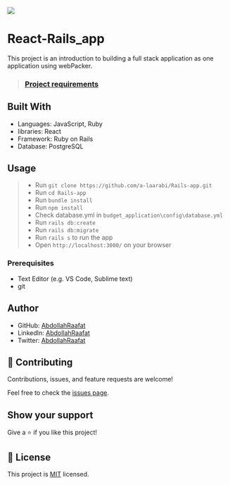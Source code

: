 ![](https://img.shields.io/badge/Microverse-blueviolet)

# React-Rails_app

This project is an introduction to building a full stack application as one application using webPacker.

> ### [Project requirements](https://github.com/microverseinc/curriculum-rails/blob/main/connect-frontend-frameworks/rails_react_webpack.md)

## Built With

- Languages: JavaScript, Ruby
- libraries: React
- Framework: Ruby on Rails
- Database: PostgreSQL


## Usage

> - Run `git clone https://github.com/a-laarabi/Rails-app.git`
> - Run `cd Rails-app`
> - Run `bundle install`
> - Run `npm install`
> - Check database.yml in `budget_application\config\database.yml`
> - Run `rails db:create`
> - Run `rails db:migrate`
> - Run `rails s` to run the app
> - Open `http://localhost:3000/` on your browser

### Prerequisites

- Text Editor (e.g. VS Code, Sublime text)
- git


## Author

- GitHub: [AbdollahRaafat](https://github.com/AbdollahRaafat)
- LinkedIn: [AbdollahRaafat](https://www.linkedin.com/in/abdollah-raafat-886059221/)
- Twitter: [AbdollahRaafat](https://twitter.com/abdollah_raafat)

## 🤝 Contributing

Contributions, issues, and feature requests are welcome!

Feel free to check the [issues page](https://github.com/a-laarabi/Rails-app/issues).

## Show your support

Give a ⭐️ if you like this project!


## 📝 License

This project is [MIT](https://opensource.org/licenses/MIT) licensed.
